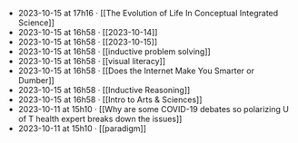 - 2023-10-15 at 17h16 · [[The Evolution of Life In Conceptual Integrated Science]]
- 2023-10-15 at 16h58 · [[2023-10-14]]
- 2023-10-15 at 16h58 · [[2023-10-15]]
- 2023-10-15 at 16h58 · [[inductive problem solving]]
- 2023-10-15 at 16h58 · [[visual literacy]]
- 2023-10-15 at 16h58 · [[Does the Internet Make You Smarter or Dumber]]
- 2023-10-15 at 16h58 · [[Inductive Reasoning]]
- 2023-10-15 at 16h58 · [[Intro to Arts & Sciences]]
- 2023-10-11 at 15h10 · [[Why are some COVID-19 debates so polarizing U of T health expert breaks down the issues]]
- 2023-10-11 at 15h10 · [[paradigm]]
